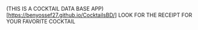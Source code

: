 (THIS IS A COCKTAIL DATA BASE APP)[https://benyossef27.github.io/CocktailsBD/]
LOOK FOR THE RECEIPT FOR YOUR FAVORITE COCKTAIL
